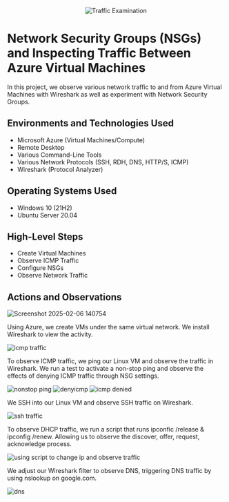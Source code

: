 <p align="center">
<img src="https://i.imgur.com/Ua7udoS.png" alt="Traffic Examination"/>
</p>

<h1>Network Security Groups (NSGs) and Inspecting Traffic Between Azure Virtual Machines</h1>
In this project, we observe various network traffic to and from Azure Virtual Machines with Wireshark as well as experiment with Network Security Groups. <br />

<h2>Environments and Technologies Used</h2>

- Microsoft Azure (Virtual Machines/Compute)
- Remote Desktop
- Various Command-Line Tools
- Various Network Protocols (SSH, RDH, DNS, HTTP/S, ICMP)
- Wireshark (Protocol Analyzer)

<h2>Operating Systems Used </h2>

- Windows 10 (21H2)
- Ubuntu Server 20.04

<h2>High-Level Steps</h2>

- Create Virtual Machines
- Observe ICMP Traffic
- Configure NSGs
- Observe Network Traffic

<h2>Actions and Observations</h2>

![Screenshot 2025-02-06 140754](https://github.com/user-attachments/assets/92505c52-815e-4cad-aeee-d096750203a2)

<p>
Using Azure, we create VMs under the same virtual network. We install Wireshark to view the activity.
</p>

![icmp traffic](https://github.com/user-attachments/assets/078a3e7b-04c5-4832-9722-3c100e85b050)


<p>
To observe ICMP traffic, we ping our Linux VM and observe the traffic in Wireshark. We run a test to activate a non-stop ping and observe the effects of denying ICMP traffic through NSG settings.
</p>

![nonstop ping](https://github.com/user-attachments/assets/153fb180-1dc9-43da-a73d-1ef4fc01caea)
![denyicmp](https://github.com/user-attachments/assets/f929e9c4-7fa7-47c6-af3a-8c05acfb8511)
![icmp denied](https://github.com/user-attachments/assets/f5d22441-1054-4848-ab39-424413d52163)


<p>
We SSH into our Linux VM and observe SSH traffic on Wireshark.
</p>

![ssh traffic](https://github.com/user-attachments/assets/4de67a33-5fb0-437d-ac04-d461c0157ba8)


<p>
To observe DHCP traffic, we run a script that runs ipconfic /release & ipconfig /renew. Allowing us to observe the discover, offer, request, acknowledge process.
</p>

![using script to change ip and observe traffic](https://github.com/user-attachments/assets/b8d415ad-9c21-40c4-abf5-65535783c2ce)

<p>
We adjust our Wireshark filter to observe DNS, triggering DNS traffic by using nslookup on google.com.
</p>

![dns](https://github.com/user-attachments/assets/866338b8-1c71-4483-8093-6f31933c524c)


